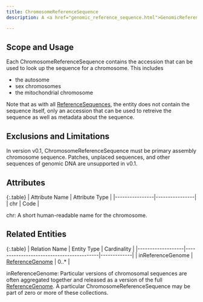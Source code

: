 ```yaml
---
title: ChromosomeReferenceSequence
description: A <a href="genomic_reference_sequence.html">GenomicReferenceSequence</a> describing the sequence of a full chromosome.

---
```


Scope and Usage
---------------

Each ChromosomeReferenceSequence contains the accession that can be used to look up the sequence for a chromosome.  This includes 

  - the autosome
  - sex chromosomes
  - the mitochondrial chromosome

Note that as with all [ReferenceSequences](index.html), the entity does not contain the sequence itself, only an accession that can be used to retreive the sequence as well as metadata about the sequence.

Exclusions and Limitations
--------------------------

In version v0.1, ChromosomeReferenceSequence must be primary assembly chromosome sequence.  Patches, unplaced sequences, and other sequences of genomic DNA are unsupported in v0.1.

Attributes
----------

{:.table}
| Attribute Name | Attribute Type |
|----------------|----------------|
| chr            | Code           |


chr: A short human-readable name for the chromosome.


Related Entities
----------------

{:.table}
| Relation Name     | Entity Type                              | Cardinality |
|-------------------|------------------------------------------|-------------|
| inReferenceGenome | [ReferenceGenome](reference_genome.html) | 0..*        |


inReferenceGenome: Particular versions of chromosomal sequences are often aggregated together and released as a version of the full [ReferenceGenome](reference_genome.html).  A particular ChromosomeReferenceSequence may be part of zero or more of these collections.
